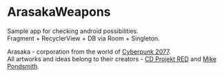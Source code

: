 # ArasakaWeapons 

Sample app for checking android possibilities.  
Fragment + RecyclerView + DB via Room + Singleton.  



Arasaka - corporation from the world of [Cyberpunk 2077](https://www.cyberpunk.net/ "Cyberpunk 2077").   
All artworks and ideas belong to their creators - [CD Projekt RED](https://en.cdprojektred.com/ "CD Projekt RED") and [Mike Pondsmith](https://en.wikipedia.org/wiki/Mike_Pondsmith "Mike Pondsmith Wiki page").
